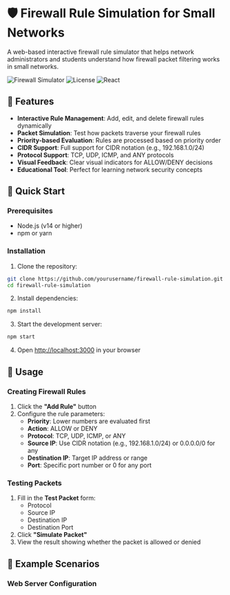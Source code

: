 # 🛡️ Firewall Rule Simulation for Small Networks

A web-based interactive firewall rule simulator that helps network administrators and students understand how firewall packet filtering works in small networks.

![Firewall Simulator](https://img.shields.io/badge/version-1.0.0-blue.svg)
![License](https://img.shields.io/badge/license-MIT-green.svg)
![React](https://img.shields.io/badge/react-18.0+-61dafb.svg)

## 🌟 Features

- **Interactive Rule Management**: Add, edit, and delete firewall rules dynamically
- **Packet Simulation**: Test how packets traverse your firewall rules
- **Priority-based Evaluation**: Rules are processed based on priority order
- **CIDR Support**: Full support for CIDR notation (e.g., 192.168.1.0/24)
- **Protocol Support**: TCP, UDP, ICMP, and ANY protocols
- **Visual Feedback**: Clear visual indicators for ALLOW/DENY decisions
- **Educational Tool**: Perfect for learning network security concepts

## 🚀 Quick Start

### Prerequisites

- Node.js (v14 or higher)
- npm or yarn

### Installation

1. Clone the repository:
```bash
git clone https://github.com/yourusername/firewall-rule-simulation.git
cd firewall-rule-simulation
```

2. Install dependencies:
```bash
npm install
```

3. Start the development server:
```bash
npm start
```

4. Open [http://localhost:3000](http://localhost:3000) in your browser

## 📖 Usage

### Creating Firewall Rules

1. Click the **"Add Rule"** button
2. Configure the rule parameters:
   - **Priority**: Lower numbers are evaluated first
   - **Action**: ALLOW or DENY
   - **Protocol**: TCP, UDP, ICMP, or ANY
   - **Source IP**: Use CIDR notation (e.g., 192.168.1.0/24) or 0.0.0.0/0 for any
   - **Destination IP**: Target IP address or range
   - **Port**: Specific port number or 0 for any port

### Testing Packets

1. Fill in the **Test Packet** form:
   - Protocol
   - Source IP
   - Destination IP
   - Destination Port
2. Click **"Simulate Packet"**
3. View the result showing whether the packet is allowed or denied

## 🎯 Example Scenarios

### Web Server Configuration
